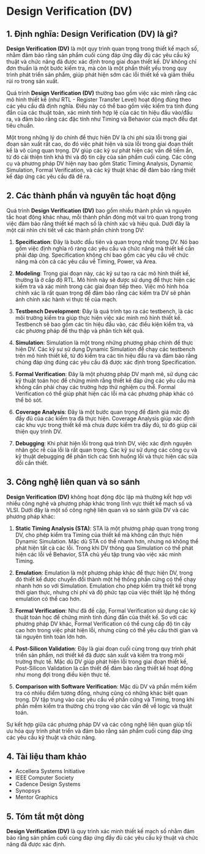 # Design Verification (DV)

## 1. Định nghĩa: **Design Verification (DV)** là gì?
**Design Verification (DV)** là một quy trình quan trọng trong thiết kế mạch số, nhằm đảm bảo rằng sản phẩm cuối cùng đáp ứng đầy đủ các yêu cầu kỹ thuật và chức năng đã được xác định trong giai đoạn thiết kế. DV không chỉ đơn thuần là một bước kiểm tra, mà còn là một phần thiết yếu trong quy trình phát triển sản phẩm, giúp phát hiện sớm các lỗi thiết kế và giảm thiểu rủi ro trong sản xuất. 

Quá trình **Design Verification (DV)** thường bao gồm việc xác minh rằng các mô hình thiết kế (như RTL - Register Transfer Level) hoạt động đúng theo các yêu cầu đã định nghĩa. Điều này có thể bao gồm việc kiểm tra tính đúng đắn của các thuật toán, xác minh tính hợp lệ của các tín hiệu đầu vào/đầu ra, và đảm bảo rằng các đặc tính như Timing và Behavior của mạch đều đạt tiêu chuẩn. 

Một trong những lý do chính để thực hiện DV là chi phí sửa lỗi trong giai đoạn sản xuất rất cao, do đó việc phát hiện và sửa lỗi trong giai đoạn thiết kế là vô cùng quan trọng. DV giúp các kỹ sư phát hiện các vấn đề tiềm ẩn, từ đó cải thiện tính khả thi và độ tin cậy của sản phẩm cuối cùng. Các công cụ và phương pháp DV hiện nay bao gồm Static Timing Analysis, Dynamic Simulation, Formal Verification, và các kỹ thuật khác để đảm bảo rằng thiết kế đáp ứng các yêu cầu đã đề ra.

## 2. Các thành phần và nguyên tắc hoạt động
Quá trình **Design Verification (DV)** bao gồm nhiều thành phần và nguyên tắc hoạt động khác nhau, mỗi thành phần đóng một vai trò quan trọng trong việc đảm bảo rằng thiết kế mạch số là chính xác và hiệu quả. Dưới đây là một cái nhìn chi tiết về các thành phần chính trong DV:

1. **Specification**: Đây là bước đầu tiên và quan trọng nhất trong DV. Nó bao gồm việc định nghĩa rõ ràng các yêu cầu và chức năng mà thiết kế cần phải đáp ứng. Specification không chỉ bao gồm các yêu cầu về chức năng mà còn cả các yêu cầu về Timing, Power, và Area.

2. **Modeling**: Trong giai đoạn này, các kỹ sư tạo ra các mô hình thiết kế, thường là ở cấp độ RTL. Mô hình này sẽ được sử dụng để thực hiện các kiểm tra và xác minh trong các giai đoạn tiếp theo. Việc mô hình hóa chính xác là rất quan trọng để đảm bảo rằng các kiểm tra DV sẽ phản ánh chính xác hành vi thực tế của mạch.

3. **Testbench Development**: Đây là quá trình tạo ra các testbench, là các môi trường kiểm tra giúp thực hiện việc xác minh mô hình thiết kế. Testbench sẽ bao gồm các tín hiệu đầu vào, các điều kiện kiểm tra, và các phương pháp để thu thập và phân tích kết quả.

4. **Simulation**: Simulation là một trong những phương pháp chính để thực hiện DV. Các kỹ sư sử dụng Dynamic Simulation để chạy các testbench trên mô hình thiết kế, từ đó kiểm tra các tín hiệu đầu ra và đảm bảo rằng chúng đáp ứng đúng các yêu cầu đã được xác định trong Specification.

5. **Formal Verification**: Đây là một phương pháp DV mạnh mẽ, sử dụng các kỹ thuật toán học để chứng minh rằng thiết kế đáp ứng các yêu cầu mà không cần phải chạy các trường hợp thử nghiệm cụ thể. Formal Verification có thể giúp phát hiện các lỗi mà các phương pháp khác có thể bỏ sót.

6. **Coverage Analysis**: Đây là một bước quan trọng để đánh giá mức độ đầy đủ của các kiểm tra đã thực hiện. Coverage Analysis giúp xác định các khu vực trong thiết kế mà chưa được kiểm tra đầy đủ, từ đó giúp cải thiện quy trình DV.

7. **Debugging**: Khi phát hiện lỗi trong quá trình DV, việc xác định nguyên nhân gốc rễ của lỗi là rất quan trọng. Các kỹ sư sử dụng các công cụ và kỹ thuật debugging để phân tích các tình huống lỗi và thực hiện các sửa đổi cần thiết.

## 3. Công nghệ liên quan và so sánh
**Design Verification (DV)** không hoạt động độc lập mà thường kết hợp với nhiều công nghệ và phương pháp khác trong lĩnh vực thiết kế mạch số và VLSI. Dưới đây là một số công nghệ liên quan và so sánh giữa DV và các phương pháp khác:

1. **Static Timing Analysis (STA)**: STA là một phương pháp quan trọng trong DV, cho phép kiểm tra Timing của thiết kế mà không cần thực hiện Dynamic Simulation. Mặc dù STA có thể nhanh hơn, nhưng nó không thể phát hiện tất cả các lỗi. Trong khi DV thông qua Simulation có thể phát hiện các lỗi về Behavior, STA chủ yếu tập trung vào việc xác minh Timing.

2. **Emulation**: Emulation là một phương pháp khác để thực hiện DV, trong đó thiết kế được chuyển đổi thành một hệ thống phần cứng có thể chạy nhanh hơn so với Simulation. Emulation cho phép kiểm tra thiết kế trong thời gian thực, nhưng chi phí và độ phức tạp của việc thiết lập hệ thống emulation có thể cao hơn.

3. **Formal Verification**: Như đã đề cập, Formal Verification sử dụng các kỹ thuật toán học để chứng minh tính đúng đắn của thiết kế. So với các phương pháp DV khác, Formal Verification có thể cung cấp độ tin cậy cao hơn trong việc phát hiện lỗi, nhưng cũng có thể yêu cầu thời gian và tài nguyên tính toán lớn hơn.

4. **Post-Silicon Validation**: Đây là giai đoạn cuối cùng trong quy trình phát triển sản phẩm, nơi thiết kế đã được sản xuất và kiểm tra trong môi trường thực tế. Mặc dù DV giúp phát hiện lỗi trong giai đoạn thiết kế, Post-Silicon Validation là cần thiết để đảm bảo rằng thiết kế hoạt động như mong đợi trong điều kiện thực tế.

5. **Comparison with Software Verification**: Mặc dù DV và phần mềm kiểm tra có nhiều điểm tương đồng, nhưng cũng có những khác biệt quan trọng. DV tập trung vào các yêu cầu về phần cứng và Timing, trong khi phần mềm kiểm tra thường chú trọng vào các vấn đề về logic và thuật toán. 

Sự kết hợp giữa các phương pháp DV và các công nghệ liên quan giúp tối ưu hóa quy trình phát triển và đảm bảo rằng sản phẩm cuối cùng đáp ứng các yêu cầu kỹ thuật và chức năng.

## 4. Tài liệu tham khảo
- Accellera Systems Initiative
- IEEE Computer Society
- Cadence Design Systems
- Synopsys
- Mentor Graphics

## 5. Tóm tắt một dòng
**Design Verification (DV)** là quy trình xác minh thiết kế mạch số nhằm đảm bảo rằng sản phẩm cuối cùng đáp ứng đầy đủ các yêu cầu kỹ thuật và chức năng đã được xác định.